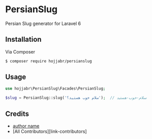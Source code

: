 # PersianSlug

Persian Slug generator for Laravel 6

## Installation

Via Composer

``` bash
$ composer require hojjabr/persianslug
```

## Usage

``` php
use hojjabr\PersianSlug\Facades\PersianSlug;

$slug = PersianSlug::slug('سلام خوب هستید؟');  // سلام-خوب-هستید
```

## Credits

- [author name][link-author]
- [All Contributors][link-contributors]


[ico-downloads]: https://img.shields.io/packagist/dt/hojjabr/persianslug.svg?style=flat-square

[link-packagist]: https://packagist.org/packages/hojjabr/persianslug
[link-downloads]: https://packagist.org/packages/hojjabr/persianslug
[link-author]: https://github.com/hojjabr
